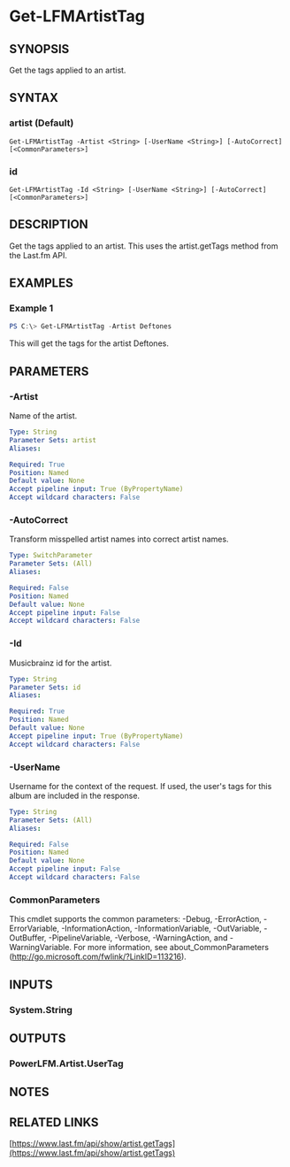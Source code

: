 # Get-LFMArtistTag

## SYNOPSIS
Get the tags applied to an artist.

## SYNTAX

### artist (Default)
```
Get-LFMArtistTag -Artist <String> [-UserName <String>] [-AutoCorrect] [<CommonParameters>]
```

### id
```
Get-LFMArtistTag -Id <String> [-UserName <String>] [-AutoCorrect] [<CommonParameters>]
```

## DESCRIPTION
Get the tags applied to an artist. This uses the artist.getTags method from the Last.fm API.

## EXAMPLES

### Example 1
```powershell
PS C:\> Get-LFMArtistTag -Artist Deftones
```

This will get the tags for the artist Deftones.

## PARAMETERS

### -Artist
Name of the artist.

```yaml
Type: String
Parameter Sets: artist
Aliases:

Required: True
Position: Named
Default value: None
Accept pipeline input: True (ByPropertyName)
Accept wildcard characters: False
```

### -AutoCorrect
Transform misspelled artist names into correct artist names.

```yaml
Type: SwitchParameter
Parameter Sets: (All)
Aliases:

Required: False
Position: Named
Default value: None
Accept pipeline input: False
Accept wildcard characters: False
```

### -Id
Musicbrainz id for the artist.

```yaml
Type: String
Parameter Sets: id
Aliases:

Required: True
Position: Named
Default value: None
Accept pipeline input: True (ByPropertyName)
Accept wildcard characters: False
```

### -UserName
Username for the context of the request. If used, the user's tags for this album are included in the response.

```yaml
Type: String
Parameter Sets: (All)
Aliases:

Required: False
Position: Named
Default value: None
Accept pipeline input: False
Accept wildcard characters: False
```

### CommonParameters
This cmdlet supports the common parameters: -Debug, -ErrorAction, -ErrorVariable, -InformationAction, -InformationVariable, -OutVariable, -OutBuffer, -PipelineVariable, -Verbose, -WarningAction, and -WarningVariable.
For more information, see about_CommonParameters (http://go.microsoft.com/fwlink/?LinkID=113216).

## INPUTS

### System.String

## OUTPUTS

### PowerLFM.Artist.UserTag

## NOTES

## RELATED LINKS

[https://www.last.fm/api/show/artist.getTags](https://www.last.fm/api/show/artist.getTags)
